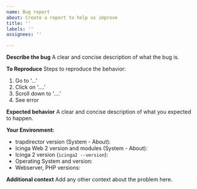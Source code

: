 ```yaml
---
name: Bug report
about: Create a report to help us improve
title: ''
labels: ''
assignees: ''

---
```


**Describe the bug**
A clear and concise description of what the bug is.

**To Reproduce**
Steps to reproduce the behavior:
1. Go to '...'
2. Click on '....'
3. Scroll down to '....'
4. See error

**Expected behavior**
A clear and concise description of what you expected to happen.

**Your Environment:**
* trapdirector version (System - About):
* Icinga Web 2 version and modules (System - About):
* Icinga 2 version (`icinga2 --version`):
* Operating System and version:
* Webserver, PHP versions:

**Additional context**
Add any other context about the problem here.

